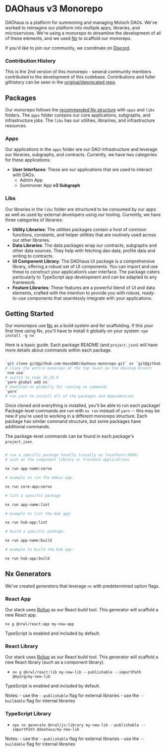 # DAOhaus v3 Monorepo

DAOhaus is a platform for summoning and managing Moloch DAOs. We've worked to reimagine our platform into multiple apps, libraries, and microservices. We're using a monorepo to streamline the development of all of these elements, and we used [Nx](https://nx.dev) to scaffold our monorepo.

If you'd like to join our community, we coordinate on [Discord](https://discord.gg/gWH4vt3tWE).

### Contribution History

This is the 2nd version of this monorepo - several community members contributed to the development of this codebase. Contributions and fuller githistory can be seen in the [original/deprecated repo](https://github.com/HausDAO/daohaus-monorepo-deprecated/graphs/contributors).

## Packages

Our monorepo follows the [recommended Nx structure](https://nx.dev/structure/applications-and-libraries) with `apps` and `libs` folders. The `apps` folder contains our core applications, subgraphs, and infrastructure jobs. The `libs` has our utilities, librarires, and infrastructure resources.

### Apps

Our applications in the `apps` folder are our DAO infrastructure and leverage our libraries, subgraphs, and contracts. Currently, we have two categories for these applications:

- **User Interfaces**: These are our applications that are used to interact with DAOs.
  - Admin App
  - Summoner App
    **v3 Subgraph**

### Libs

Our libraries in the `libs` folder are structured to be consumed by our apps as well as used by external developers using our tooling. Currently, we have three categories of libraries:

- **Utility Libraries**: The utilities packages contain a host of common functions, constants, and helper utilities that are routinely used across our other libraries.
- **Data Libraries**: The data packages wrap our contracts, subgraphs and other data sources. They help with fetching dao data, profile data and writing to contracts.
- **UI Component Library**: The DAOhaus UI package is a comprehensive library, offering a robust set of UI components. You can import and use these to construct your application’s user interface. The package caters particularly to TypeScript app development and can be adapted to any framework.
- **Feature Libraries**: These features are a powerful blend of UI and data elements, crafted with the intention to provide you with robust, ready-to-use components that seamlessly integrate with your applications.

## Getting Started

Our monorepos use [Nx](https://nx.dev/) as a build system and for scaffolding. If this your first time using Nx, you'll have to install it globally on your system:
`npm install -g nx`

Here is a basic guide. Each package README (and `project.json`) will have more details about commands within each package.

```bash

`git clone git@github.com:HausDAO/daohaus-monorepo.git` or `git@github.com:HausDAO/daohaus-monorepo.git`
# clone the entire monorepo at the top level on the develop branch
`nvm use`
# switch to node 16.16.0
`yarn global add nx`
# download nx globally for running nx commands
`yarn`
# run yarn to install all of the packages and dependencies

```

Once cloned and everything is installed, you'll be able to run each package! Package-level commands are run with `nx run` instead of `yarn` -- this may be new if you're used to working in a different monorepo structure. Each package has similar command structure, but some packages have additional commands.

The package-level commands can be found in each package's `project.json`.

```bash

# run a specific package locally (usually on localhost:3000)
# such as the component library or frontend applications

nx run app-name:serve

# example to run the Admin app:

nx run core-app:serve

# lint a specific package

nx run app-name:lint

# example to lint the Hub app:

nx run hub-app:lint

# build a specific package:

nx run app-name:build

# example to build the Hub app:

nx run hub-app:build

```

## Nx Generators

We've created _generators_ that leverage `nx` with predetermined option flags.

### React App

Our stack uses [Rollup](https://rollupjs.org/guide/en/) as our React build tool. This generator will scaffold a new React app.

`nx g @nrwl/react:app my-new-app`

TypeScript is enabled and included by default.

### React Library

Our stack uses [Rollup](https://rollupjs.org/guide/en/) as our React build tool. This generator will scaffold a new React library (such as a component library).

- `nx g @nrwl/react:lib my-new-lib --publishable --importPath @myorg/my-new-lib`

TypeScript is enabled and included by default.

Notes: - use the `--publishable` flag for external libraries - use the `--buildable` flag for internal libraries

### TypeScript Library

- `npx nx generate @nrwl/js:library my-new-lib --publishable --importPath @daohaus/my-new-lib`

Notes: - use the `--publishable` flag for external libraries - use the `--buildable` flag for internal libraries
